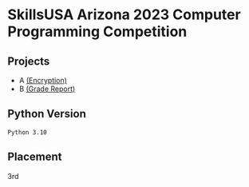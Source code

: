 # SkillsUSA Arizona 2023 Computer Programming Competition

## Projects
- A [(Encryption)](https://github.com/ZacharyHampton/skillsusa-comp-state-2023/tree/master/A)
- B [(Grade Report)](https://github.com/ZacharyHampton/skillsusa-comp-state-2023/tree/master/B)

## Python Version
`Python 3.10`

## Placement
3rd
